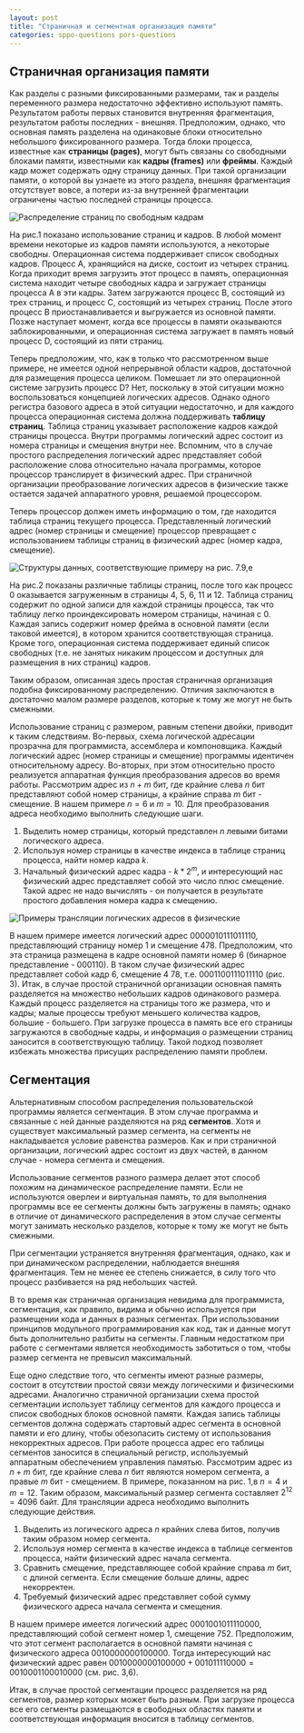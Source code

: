 ```yaml
---
layout: post
title: "Страничная и сегментная организация памяти"
categories: sppo-questions pors-questions
---
```


## Страничная организация памяти

Как разделы с разными фиксированными размерами, так и разделы переменного размера недостаточно эффективно
используют память. Результатом работы первых становится внутренняя фрагментация, результатом работы
последних - внешняя. Предположим, однако, что основная память разделена на одинаковые блоки относительно
небольшого фиксированного размера. Тогда блоки процесса, известные как **страницы (pages)**, могут быть связаны
со свободными блоками памяти, известными как **кадры (frames)** или **фреймы**. Каждый кадр может содержать одну
страницу данных. При такой организации памяти, о которой вы узнаете из этого раздела, внешняя фрагментация
отсутствует вовсе, а потери из-за внутренней фрагментации ограничены частью последней страницы процесса.

![Распределение страниц по свободным кадрам](/assets/q58-1.png)

На рис.1 показано использование страниц и кадров. В любой момент времени некоторые из кадров памяти используются,
а некоторые свободны. Операционная система поддерживает список свободных кадров. Процесс А, хранящийся на диске,
состоит из четырех страниц. Когда приходит время загрузить этот процесс в память, операционная система находит
четыре свободных кадра и загружает страницы процесса А в эти кадры. Затем загружаются процесс В, состоящий из
трех страниц, и процесс С, состоящий из четырех страниц. После этого процесс В приостанавливается и выгружается
из основной памяти. Позже наступает момент, когда все процессы в памяти оказываются заблокированными, и операционная
система загружает в память новый процесс D, состоящий из пяти страниц.

Теперь предположим, что, как в только что рассмотренном выше примере, не имеется одной непрерывной области кадров,
достаточной для размещения процесса целиком. Помешает ли это операционной системе загрузить процесс D? Нет, поскольку
в этой ситуации можно воспользоваться концепцией логических адресов. Однако одного регистра базового адреса в этой
ситуации недостаточно, и для каждого процесса операционная система должна поддерживать **таблицу страниц**. Таблица страниц
указывает расположение кадров каждой страницы процесса. Внутри программы логический адрес состоит из номера страницы и
смещения внутри нее. Вспомним, что в случае простого распределения логический адрес представляет собой расположение слова
относительно начала программы, которое процессор транслирует в физический адрес. При страничной организации преобразование
логических адресов в физические также остается задачей аппаратного уровня, решаемой процессором.

Теперь процессор должен иметь информацию о том, где находится таблица страниц текущего процесса. Представленный логический
адрес (номер страницы и смещение) процессор превращает с использованием таблицы страниц в физический адрес (номер кадра, смещение).

![Структуры данных, соответствующие примеру на рис. 7.9,е](/assets/q58-3.png)

На рис.2 показаны различные таблицы страниц, после того как процесс 0 оказывается загруженным в страницы 4, 5, 6, 11 и 12.
Таблица страниц содержит по одной записи для каждой страницы процесса, так что таблицу легко проиндексировать номером
страницы, начиная с 0. Каждая запись содержит номер фрейма в основной памяти (если таковой имеется), в котором хранится
соответствующая страница. Кроме того, операционная система поддерживает единый список свободных (т.e. не занятых никаким
процессом и доступных для размещения в них страниц) кадров.

Таким образом, описанная здесь простая страничная организация подобна фиксированному распределению. Отличия заключаются
в достаточно малом размере разделов, которые к тому же могут не быть смежными.

Использование страниц с размером, равным степени двойки, приводит к таким следствиям. Во-первых, схема логической адресации
прозрачна для программиста, ассемблера и компоновщика. Каждый логический адрес (номер страницы и смещение) программы
идентичен относительному адресу. Во-вторых, при этом относительно просто реализуется аппаратная функция преобразования
адресов во время работы. Рассмотрим адрес из $n+m$ бит, где крайние слева $n$ бит представляют собой номер страницы,
а крайние справа $m$ бит - смещение. В нашем примере $n = 6$ и $m = 10$. Для преобразования адреса необходимо выполнить
следующие шаги.

1. Выделить номер страницы, который представлен $n$ левыми битами логического адреса.
2. Используя номер страницы в качестве индекса в таблице страниц процесса, найти номер кадра $k$.
3. Начальный физический адрес кадра - $k*2^m$, и интересующий нас физический адрес представляет собой это число плюс
   смещение. Такой адрес не надо вычислять - он получается в результате простого добавления номера кадра к смещению.

![Примеры трансляции логических адресов в физические](/assets/q58-2.png)

В нашем примере имеется логический адрес 0000010111011110, представляющий страницу номер 1 и смещение 478. Предположим,
что эта страница размещена в кадре основной памяти номер 6 (бинарное представление - 000110). В таком случае физический
адрес представляет собой кадр 6, смещение 4 78, т.е. 0001100111011110 (рис. 3). Итак, в случае простой страничной организации
основная память разделяется на множество небольших кадров одинакового размера. Каждый процесс разделяется на страницы того
же размера, что и кадры; малые процессы требуют меньшего количества кадров, большие - большего. При загрузке процесса в
память все его страницы загружаются в свободные кадры, и информация о размещении страниц заносится в соответствующую таблицу.
Такой подход позволяет избежать множества присущих распределению памяти проблем.

## Сегментация

Альтернативным способом распределения пользовательской программы является сегментация. В этом случае программа
и связанные с ней данные разделяются на ряд **сегментов**. Хотя и существует максимальный размер сегмента, на сегменты
не накладывается условие равенства размеров. Как и при страничной организации, логический адрес состоит из двух
частей, в данном случае - номера сегмента и смещения.

Использование сегментов разного размера делает этот способ похожим на динамическое распределение памяти. Если не
используются оверлеи и виртуальная память, то для выполнения программы все ее сегменты должны быть загружены в
память; однако в отличие от динамического распределения в этом случае сегменты могут занимать несколько разделов,
которые к тому же могут не быть смежными.

При сегментации устраняется внутренняя фрагментация, однако, как и при динамическом распределении, наблюдается
внешняя фрагментация. Тем не менее ее степень снижается, в силу того что процесс разбивается на ряд небольших частей.

В то время как страничная организация невидима для программиста, сегментация, как правило, видима и обычно
используется при размещении кода и данных в разных сегментах. При использовании принципов модульного
программирования как код, так и данные могут быть дополнительно разбиты на сегменты. Главным недостатком при
работе с сегментами является необходимость заботиться о том, чтобы размер сегмента не превысил максимальный.

Еще одно следствие того, что сегменты имеют разные размеры, состоит в отсутствии простой связи между логическими
и физическими адресами. Аналогично страничной организации схема простой сегментации использует таблицу сегментов
для каждого процесса и список свободных блоков основной памяти. Каждая запись таблицы сегментов должна содержать
стартовый адрес сегмента в основной памяти и его длину, чтобы обезопасить систему от использования некорректных
адресов. При работе процесса адрес его таблицы сегментов заносится в специальный регистр, используемый аппаратным
обеспечением управления памятью. Рассмотрим адрес из $n+m$ бит, где крайние слева $n$ бит являются номером сегмента,
а правые $m$ бит - смещением. В примере, показанном на рис. 1,в  $n = 4$ и $m = 12$. Таким образом, максимальный
размер сегмента составляет $2^{12} = 4096$ байт. Для трансляции адреса необходимо выполнить следующие действия.

1. Выделить из логического адреса $n$ крайних слева битов, получив таким образом номер сегмента.
2. Используя номер сегмента в качестве индекса в таблице сегментов процесса, найти физический адрес начала сегмента.
3. Сравнить смещение, представляющее собой крайние справа $m$ бит, с длиной сегмента. Если смещение больше длины,
   адрес некорректен.
4. Требуемый физический адрес представляет собой сумму физического адреса начала сегмента и смещения.

В нашем примере имеется логический адрес 0001001011110000, представляющий собой сегмент номер 1, смещение 752.
Предположим, что этот сегмент располагается в основной памяти начиная с физического адреса 0010000000100000.
Тогда интересующий нас физический адрес равен $0010000000100000+001011110000 = 0010001100010000$ (см. рис. 3,6).

Итак, в случае простой сегментации процесс разделяется на ряд сегментов, размер которых может быть разным. При
загрузке процесса все его сегменты размещаются в свободных областях памяти и соответствующая информация вносится
в таблицу сегментов.